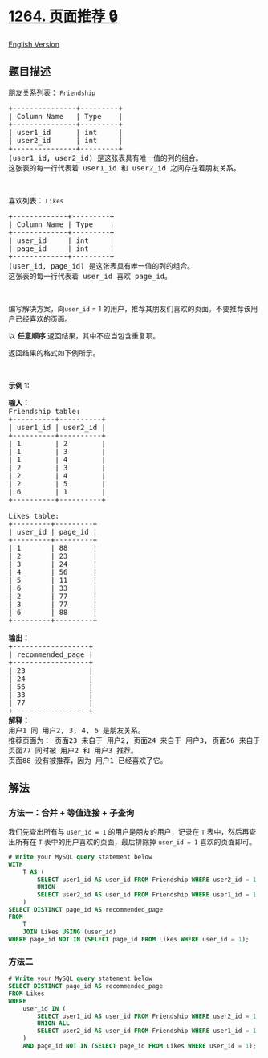 # [1264. 页面推荐 🔒](https://leetcode.cn/problems/page-recommendations)

[English Version](/solution/1200-1299/1264.Page%20Recommendations/README_EN.md)

<!-- tags:数据库 -->

<!-- difficulty:中等 -->

## 题目描述

<!-- 这里写题目描述 -->

<p>朋友关系列表：&nbsp;<code>Friendship</code></p>

<pre>
+---------------+---------+
| Column Name   | Type    |
+---------------+---------+
| user1_id      | int     |
| user2_id      | int     |
+---------------+---------+
(user1_id, user2_id) 是这张表具有唯一值的列的组合。
这张表的每一行代表着 user1_id 和 user2_id 之间存在着朋友关系。
</pre>

<p>&nbsp;</p>

<p>喜欢列表：&nbsp;<code>Likes</code></p>

<pre>
+-------------+---------+
| Column Name | Type    |
+-------------+---------+
| user_id     | int     |
| page_id     | int     |
+-------------+---------+
(user_id, page_id) 是这张表具有唯一值的列的组合。
这张表的每一行代表着 user_id 喜欢 page_id。
</pre>

<p>&nbsp;</p>

<p>编写解决方案，向<code>user_id</code> = 1 的用户，推荐其朋友们喜欢的页面。不要推荐该用户已经喜欢的页面。</p>

<p>以 <strong>任意顺序</strong> 返回结果，其中不应当包含重复项。</p>

<p>返回结果的格式如下例所示。</p>

<p>&nbsp;</p>

<p><strong>示例 1:</strong></p>

<pre>
<strong>输入：</strong>
Friendship table:
+----------+----------+
| user1_id | user2_id |
+----------+----------+
| 1        | 2        |
| 1        | 3        |
| 1        | 4        |
| 2        | 3        |
| 2        | 4        |
| 2        | 5        |
| 6        | 1        |
+----------+----------+
 
Likes table:
+---------+---------+
| user_id | page_id |
+---------+---------+
| 1       | 88      |
| 2       | 23      |
| 3       | 24      |
| 4       | 56      |
| 5       | 11      |
| 6       | 33      |
| 2       | 77      |
| 3       | 77      |
| 6       | 88      |
+---------+---------+

<strong>输出：</strong>
+------------------+
| recommended_page |
+------------------+
| 23               |
| 24               |
| 56               |
| 33               |
| 77               |
+------------------+
<strong>解释：</strong>
用户1 同 用户2, 3, 4, 6 是朋友关系。
推荐页面为： 页面23 来自于 用户2, 页面24 来自于 用户3, 页面56 来自于 用户3 以及 页面33 来自于 用户6。
页面77 同时被 用户2 和 用户3 推荐。
页面88 没有被推荐，因为 用户1 已经喜欢了它。</pre>

## 解法

### 方法一：合并 + 等值连接 + 子查询

我们先查出所有与 `user_id = 1` 的用户是朋友的用户，记录在 `T` 表中，然后再查出所有在 `T` 表中的用户喜欢的页面，最后排除掉 `user_id = 1` 喜欢的页面即可。

<!-- tabs:start -->

```sql
# Write your MySQL query statement below
WITH
    T AS (
        SELECT user1_id AS user_id FROM Friendship WHERE user2_id = 1
        UNION
        SELECT user2_id AS user_id FROM Friendship WHERE user1_id = 1
    )
SELECT DISTINCT page_id AS recommended_page
FROM
    T
    JOIN Likes USING (user_id)
WHERE page_id NOT IN (SELECT page_id FROM Likes WHERE user_id = 1);
```

<!-- tabs:end -->

### 方法二

<!-- tabs:start -->

```sql
# Write your MySQL query statement below
SELECT DISTINCT page_id AS recommended_page
FROM Likes
WHERE
    user_id IN (
        SELECT user1_id AS user_id FROM Friendship WHERE user2_id = 1
        UNION ALL
        SELECT user2_id AS user_id FROM Friendship WHERE user1_id = 1
    )
    AND page_id NOT IN (SELECT page_id FROM Likes WHERE user_id = 1);
```

<!-- tabs:end -->

<!-- end -->
